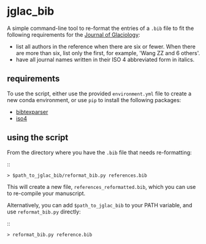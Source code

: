 # jglac_bib

A simple command-line tool to re-format the entries of a `.bib` file to fit the following requirements for the
[Journal of Glaciology](https://www.cambridge.org/core/journals/journal-of-glaciology):

- list all authors in the reference when there are six or fewer. When there are more than six, list only the first, 
  for example, 'Wang ZZ and 6 others'.
- have all journal names written in their ISO 4 abbreviated form in italics.


## requirements

To use the script, either use the provided `environment.yml` file to create a new conda environment, or use `pip` to
install the following packages:

- [bibtexparser](https://pypi.org/project/bibtexparser/)
- [iso4](https://pypi.org/project/iso4/)


## using the script

From the directory where you have the `.bib` file that needs re-formatting: 

::

    > $path_to_jglac_bib/reformat_bib.py references.bib

This will create a new file, `references_reformatted.bib`, which you can use to re-compile your manuscript.

Alternatively, you can add `$path_to_jglac_bib` to your PATH variable, and use `reformat_bib.py` directly:

::

    > reformat_bib.py reference.bib

